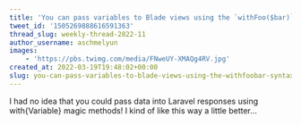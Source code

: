 ```yaml
---
title: 'You can pass variables to Blade views using the `withFoo($bar)` syntax '
tweet_id: '1505269888616591363'
thread_slug: weekly-thread-2022-11
author_username: aschmelyun
images:
    - 'https://pbs.twimg.com/media/FNweUY-XMAQg4RV.jpg'
created_at: 2022-03-19T19:48:02+00:00
slug: you-can-pass-variables-to-blade-views-using-the-withfoobar-syntax
---
```

I had no idea that you could pass data into Laravel responses using with{Variable} magic methods! I kind of like this way a little better...